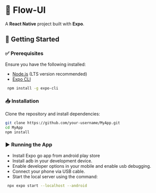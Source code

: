 # 📱 Flow-UI

A **React Native** project built with **Expo**.

## 🚀 Getting Started

### ✅ Prerequisites

Ensure you have the following installed:

- [Node.js](https://nodejs.org/) (LTS version recommended)  
- [Expo CLI](https://expo.dev/)  
```sh
 npm install -g expo-cli
```

### 📥 Installation

Clone the repository and install dependencies:

 ```sh
 git clone https://github.com/your-username/MyApp.git
 cd MyApp
 npm install
```
### ▶️ Running the App
- Install Expo go app from android play store
- Install adb in your development device.
- Enable developer options in your mobile and enable usb debugging.
- Connect your phone via USB cable.
- Start the local server using the command:

```sh
 npx expo start --localhost --android
```
